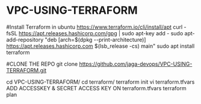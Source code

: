 # VPC-USING-TERRAFORM

#Install Terraform in ubuntu
https://www.terraform.io/cli/install/apt
curl -fsSL https://apt.releases.hashicorp.com/gpg | sudo apt-key add -
sudo apt-add-repository "deb [arch=$(dpkg --print-architecture)] https://apt.releases.hashicorp.com $(lsb_release -cs) main"
sudo apt install terraform


#CLONE THE REPO
git clone https://github.com/jaga-devops/VPC-USING-TERRAFORM.git



cd VPC-USING-TERRAFORM/
cd terraform/
terraform init
vi terraform.tfvars
ADD ACCESSKEY & SECRET ACCESS KEY ON terraform.tfvars
terraform plan
